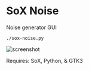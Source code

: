 # SoX Noise

Noise generator GUI

`./sox-noise.py`

![screenshot](https://github.com/Thann/sox-noise/raw/master/screenshot.png)

Requires: SoX, Python, & GTK3
